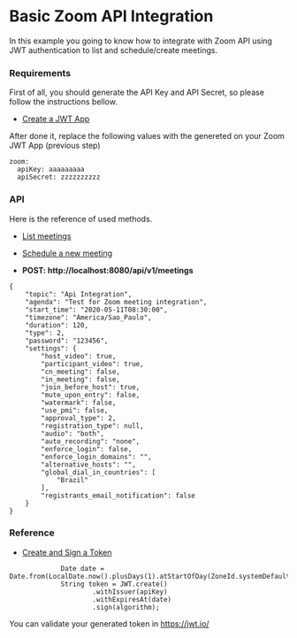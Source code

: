 # Basic Zoom API Integration
In this example you going to know how to integrate with Zoom API using JWT authentication to list and schedule/create meetings.

### Requirements
First of all, you should generate the API Key and API Secret, so please follow the instructions bellow.

* [Create a JWT App](https://marketplace.zoom.us/docs/guides/build/jwt-app)

After done it, replace the following values with the genereted on your Zoom JWT App (previous step)
```
zoom:
  apiKey: aaaaaaaaa
  apiSecret: zzzzzzzzzz
```

### API
Here is the reference of used methods.

* [List meetings](https://marketplace.zoom.us/docs/api-reference/zoom-api/meetings/meetings)
* [Schedule a new meeting](https://marketplace.zoom.us/docs/api-reference/zoom-api/meetings/meetingcreate)

* **POST: http://localhost:8080/api/v1/meetings**
```
{
    "topic": "Api Integration",
    "agenda": "Test for Zoom meeting integration",
    "start_time": "2020-05-11T08:30:00",
    "timezone": "America/Sao_Paulo",
    "duration": 120,
    "type": 2,
    "password": "123456",
    "settings": {
        "host_video": true,
        "participant_video": true,
        "cn_meeting": false,
        "in_meeting": false,
        "join_before_host": true,
        "mute_upon_entry": false,
        "watermark": false,
        "use_pmi": false,
        "approval_type": 2,
        "registration_type": null,
        "audio": "both",
        "auto_recording": "none",
        "enforce_login": false,
        "enforce_login_domains": "",
        "alternative_hosts": "",
        "global_dial_in_countries": [
            "Brazil"
        ],
        "registrants_email_notification": false
    }
}
```

### Reference
* [Create and Sign a Token](https://github.com/auth0/java-jwt#create-and-sign-a-token)
```Algorithm algorithm = Algorithm.HMAC256(apiSecret);
             Date date = Date.from(LocalDate.now().plusDays(1).atStartOfDay(ZoneId.systemDefault()).toInstant());
             String token = JWT.create()
                     .withIssuer(apiKey)
                     .withExpiresAt(date)
                     .sign(algorithm);
```
You can validate your generated token in https://jwt.io/
